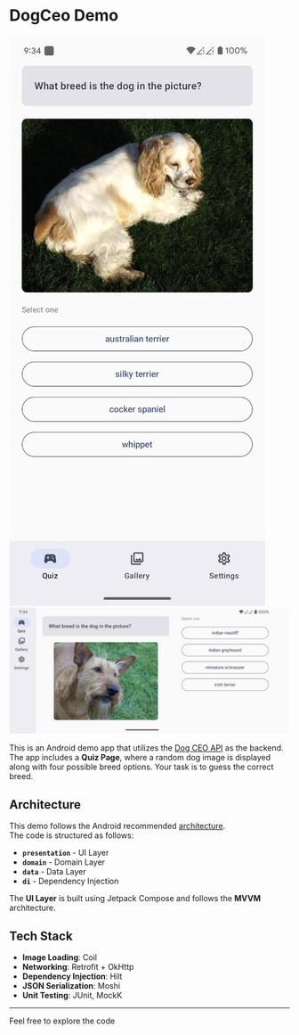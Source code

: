# DogCeo Demo

![Portrait Screenshot](arts/portrait.jpeg)  
![Landscape Screenshot](arts/landscape.jpeg)  

This is an Android demo app that utilizes the [Dog CEO API](https://dog.ceo/dog-api/documentation/) as the backend.  
The app includes a **Quiz Page**, where a random dog image is displayed along with four possible breed options. Your task is to guess the correct breed.

## Architecture

This demo follows the Android recommended [architecture](https://developer.android.com/topic/architecture).  
The code is structured as follows:

- **`presentation`** - UI Layer  
- **`domain`** - Domain Layer  
- **`data`** - Data Layer  
- **`di`** - Dependency Injection  

The **UI Layer** is built using Jetpack Compose and follows the **MVVM** architecture.

## Tech Stack

- **Image Loading**: Coil  
- **Networking**: Retrofit + OkHttp  
- **Dependency Injection**: Hilt  
- **JSON Serialization**: Moshi  
- **Unit Testing**: JUnit, MockK  

---

Feel free to explore the code
